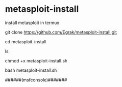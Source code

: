 # metasploit-install

install metasploit in termux

git clone https://github.com/Egrak/metasploit-install.git

cd metasploit-install

ls

chmod +x metasploit-install.sh

bash metasploit-install.sh

######(msfconsole)#######

